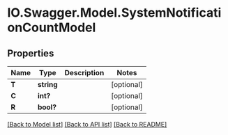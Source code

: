 # IO.Swagger.Model.SystemNotificationCountModel
## Properties

Name | Type | Description | Notes
------------ | ------------- | ------------- | -------------
**T** | **string** |  | [optional] 
**C** | **int?** |  | [optional] 
**R** | **bool?** |  | [optional] 

[[Back to Model list]](../README.md#documentation-for-models) [[Back to API list]](../README.md#documentation-for-api-endpoints) [[Back to README]](../README.md)

